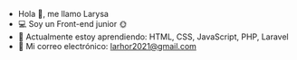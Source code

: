 - Hola 👋, me llamo Larysa
- 💻 Soy un Front-end junior 🌞
- 🌱 Actualmente estoy aprendiendo: HTML, CSS, JavaScript, PHP, Laravel
- 📧 Mi correo electrónico: larhor2021@gmail.com


